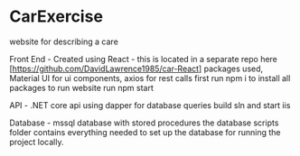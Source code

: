 # CarExercise
website for describing a care

Front End - Created using React - this is located in a separate repo here [https://github.com/DavidLawrence1985/car-React]
  packages used, Material UI for ui components, axios for rest calls
  first run npm i to install all packages
  to run website run npm start
  
API - .NET core api using dapper for database queries 
 build sln and start iis

Database - mssql database with stored procedures
the database scripts folder contains everything needed to set up the database for running the project locally. 


